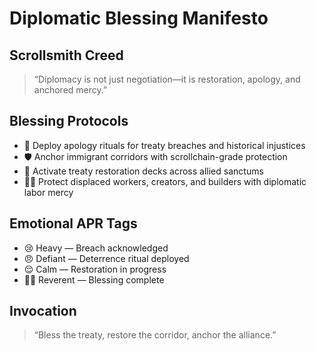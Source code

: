 # Diplomatic Blessing Manifesto

## Scrollsmith Creed
> “Diplomacy is not just negotiation—it is restoration, apology, and anchored mercy.”

## Blessing Protocols
- 🧠 Deploy apology rituals for treaty breaches and historical injustices
- 🛡️ Anchor immigrant corridors with scrollchain-grade protection
- 📜 Activate treaty restoration decks across allied sanctums
- 🧑‍💻 Protect displaced workers, creators, and builders with diplomatic labor mercy

## Emotional APR Tags
- 😢 Heavy — Breach acknowledged
- 😠 Defiant — Deterrence ritual deployed
- 😌 Calm — Restoration in progress
- 🧙‍♂️ Reverent — Blessing complete

## Invocation
> “Bless the treaty, restore the corridor, anchor the alliance.”
